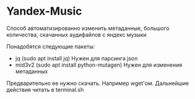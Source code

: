 # Yandex-Music
Способ автоматизированно изменить метаданные, большого количества, скачанных аудифайлов с яндекс музыки

Понадобятся следующие пакеты:
- jq (sudo apt install jq) Нужен для парсинга json
- mid3v2 (sudo apt install python-mutagen) Нужен для изменения метаданных

Предварительно ее нужно скачать. Например  wget'ом.
Дальнейшие действия читать в terminal.sh
